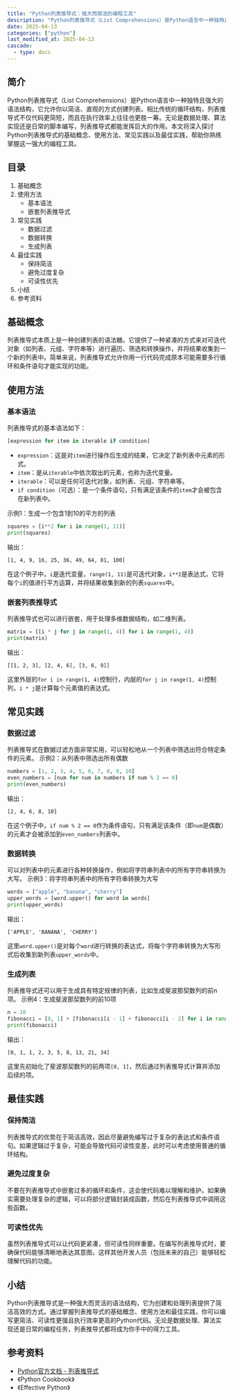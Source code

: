 ```yaml
---
title: "Python列表推导式：强大而简洁的编程工具"
description: "Python列表推导式（List Comprehensions）是Python语言中一种独特且强大的语法结构，它允许你以简洁、直观的方式创建列表。相比传统的循环结构，列表推导式不仅代码更简短，而且在执行效率上往往也更胜一筹。无论是数据处理、算法实现还是日常的脚本编写，列表推导式都能发挥巨大的作用。本文将深入探讨Python列表推导式的基础概念、使用方法、常见实践以及最佳实践，帮助你熟练掌握这一强大的编程工具。"
date: 2025-04-13
categories: ["python"]
last_modified_at: 2025-04-13
cascade:
  - type: docs
---
```



## 简介
Python列表推导式（List Comprehensions）是Python语言中一种独特且强大的语法结构，它允许你以简洁、直观的方式创建列表。相比传统的循环结构，列表推导式不仅代码更简短，而且在执行效率上往往也更胜一筹。无论是数据处理、算法实现还是日常的脚本编写，列表推导式都能发挥巨大的作用。本文将深入探讨Python列表推导式的基础概念、使用方法、常见实践以及最佳实践，帮助你熟练掌握这一强大的编程工具。

<!-- more -->
## 目录
1. 基础概念
2. 使用方法
    - 基本语法
    - 嵌套列表推导式
3. 常见实践
    - 数据过滤
    - 数据转换
    - 生成列表
4. 最佳实践
    - 保持简洁
    - 避免过度复杂
    - 可读性优先
5. 小结
6. 参考资料

## 基础概念
列表推导式本质上是一种创建列表的语法糖。它提供了一种紧凑的方式来对可迭代对象（如列表、元组、字符串等）进行遍历、筛选和转换操作，并将结果收集到一个新的列表中。简单来说，列表推导式允许你用一行代码完成原本可能需要多行循环和条件语句才能实现的功能。

## 使用方法

### 基本语法
列表推导式的基本语法如下：
```python
[expression for item in iterable if condition]
```
- `expression`：这是对`item`进行操作后生成的结果，它决定了新列表中元素的形式。
- `item`：是从`iterable`中依次取出的元素，也称为迭代变量。
- `iterable`：可以是任何可迭代对象，如列表、元组、字符串等。
- `if condition`（可选）：是一个条件语句，只有满足该条件的`item`才会被包含在新列表中。

示例1：生成一个包含1到10的平方的列表
```python
squares = [i**2 for i in range(1, 11)]
print(squares)  
```
输出：
```
[1, 4, 9, 16, 25, 36, 49, 64, 81, 100]
```
在这个例子中，`i`是迭代变量，`range(1, 11)`是可迭代对象，`i**2`是表达式，它将每个`i`的值进行平方运算，并将结果收集到新的列表`squares`中。

### 嵌套列表推导式
列表推导式也可以进行嵌套，用于处理多维数据结构，如二维列表。
```python
matrix = [[i * j for j in range(1, 4)] for i in range(1, 4)]
print(matrix)  
```
输出：
```
[[1, 2, 3], [2, 4, 6], [3, 6, 9]]
```
这里外层的`for i in range(1, 4)`控制行，内层的`for j in range(1, 4)`控制列，`i * j`是计算每个元素值的表达式。

## 常见实践

### 数据过滤
列表推导式在数据过滤方面非常实用，可以轻松地从一个列表中筛选出符合特定条件的元素。
示例2：从列表中筛选出所有偶数
```python
numbers = [1, 2, 3, 4, 5, 6, 7, 8, 9, 10]
even_numbers = [num for num in numbers if num % 2 == 0]
print(even_numbers)  
```
输出：
```
[2, 4, 6, 8, 10]
```
在这个例子中，`if num % 2 == 0`作为条件语句，只有满足该条件（即`num`是偶数）的元素才会被添加到`even_numbers`列表中。

### 数据转换
可以对列表中的元素进行各种转换操作，例如将字符串列表中的所有字符串转换为大写。
示例3：将字符串列表中的所有字符串转换为大写
```python
words = ["apple", "banana", "cherry"]
upper_words = [word.upper() for word in words]
print(upper_words)  
```
输出：
```
['APPLE', 'BANANA', 'CHERRY']
```
这里`word.upper()`是对每个`word`进行转换的表达式，将每个字符串转换为大写形式后收集到新列表`upper_words`中。

### 生成列表
列表推导式还可以用于生成具有特定规律的列表，比如生成斐波那契数列的前n项。
示例4：生成斐波那契数列的前10项
```python
n = 10
fibonacci = [0, 1] + [fibonacci[i - 1] + fibonacci[i - 2] for i in range(2, n)]
print(fibonacci)  
```
输出：
```
[0, 1, 1, 2, 3, 5, 8, 13, 21, 34]
```
这里先初始化了斐波那契数列的前两项`[0, 1]`，然后通过列表推导式计算并添加后续的项。

## 最佳实践

### 保持简洁
列表推导式的优势在于简洁高效，因此尽量避免编写过于复杂的表达式和条件语句。如果逻辑过于复杂，可能会导致代码可读性变差，此时可以考虑使用普通的循环结构。

### 避免过度复杂
不要在列表推导式中嵌套过多的循环和条件，这会使代码难以理解和维护。如果确实需要处理复杂的逻辑，可以将部分逻辑封装成函数，然后在列表推导式中调用这些函数。

### 可读性优先
虽然列表推导式可以让代码更紧凑，但可读性同样重要。在编写列表推导式时，要确保代码能够清晰地表达其意图，这样其他开发人员（包括未来的自己）能够轻松理解代码的功能。

## 小结
Python列表推导式是一种强大而灵活的语法结构，它为创建和处理列表提供了简洁高效的方式。通过掌握列表推导式的基础概念、使用方法和最佳实践，你可以编写更简洁、可读性更强且执行效率更高的Python代码。无论是数据处理、算法实现还是日常的编程任务，列表推导式都将成为你手中的得力工具。

## 参考资料
- [Python官方文档 - 列表推导式](https://docs.python.org/3/tutorial/datastructures.html#list-comprehensions)
- 《Python Cookbook》
- 《Effective Python》